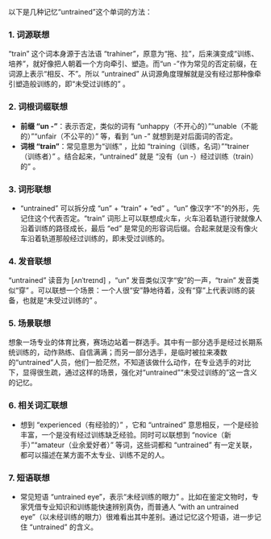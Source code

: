 以下是几种记忆“untrained”这个单词的方法：

### 1. 词源联想
 “train” 这个词本身源于古法语 “trahiner”，原意为“拖、拉”，后来演变成“训练、培养”，就好像把人朝着一个方向牵引、塑造。而“un -”作为常见的否定前缀，在词源上表示“相反、不”。所以 “untrained” 从词源角度理解就是没有经过那种像牵引塑造般训练的，即“未受过训练的” 。

### 2. 词根词缀联想
 - **前缀 “un -”**：表示否定，类似的词有 “unhappy（不开心的）”“unable（不能的）”“unfair（不公平的）” 等，看到 “un -” 就想到是对后面词的否定。
 - **词根 “train”**：常见意思为“训练” ，比如 “training（训练，名词）”“trainer（训练者）” 。结合起来，“untrained” 就是 “没有（un -）经过训练（train）的” 。

### 3. 词形联想
 - “untrained” 可以拆分成 “un” + “train” + “ed” 。“un” 像汉字“不”的外形，先记住这个代表否定。“train” 词形上可以联想成火车，火车沿着轨道行驶就像人沿着训练的路径成长，最后 “ed” 是常见的形容词后缀。合起来就是没有像火车沿着轨道那般经过训练的，即未受过训练的。

### 4. 发音联想
 “untrained” 读音为 [ʌnˈtreɪnd] ，“un” 发音类似汉字“安”的一声，“train” 发音类似“穿” 。可以联想一个场景：一个人很“安”静地待着，没有“穿”上代表训练的装备，也就是“未受过训练的” 。

### 5. 场景联想
想象一场专业的体育比赛，赛场边站着一群选手。其中有一部分选手是经过长期系统训练的，动作熟练、自信满满；而另一部分选手，是临时被拉来凑数的“untrained”人员，他们一脸茫然，不知道该做什么动作，在专业选手的对比下，显得很生疏，通过这样的场景，强化对“untrained”“未受过训练的”这一含义的记忆。

### 6. 相关词汇联想
 - 想到 “experienced（有经验的）” ，它和 “untrained” 意思相反，一个是经验丰富，一个是没有经过训练缺乏经验。同时可以联想到 “novice（新手）”“amateur（业余爱好者）” 等词，这些词都和 “untrained” 有一定关联，都可以描述在某方面不太专业、训练不足的人。

### 7. 短语联想
 - 常见短语 “untrained eye”，表示“未经训练的眼力” 。比如在鉴定文物时，专家凭借专业知识和训练能快速辨别真伪，而普通人 “with an untrained eye”（以未经训练的眼力）很难看出其中差别。通过记忆这个短语，进一步记住 “untrained” 的含义。 